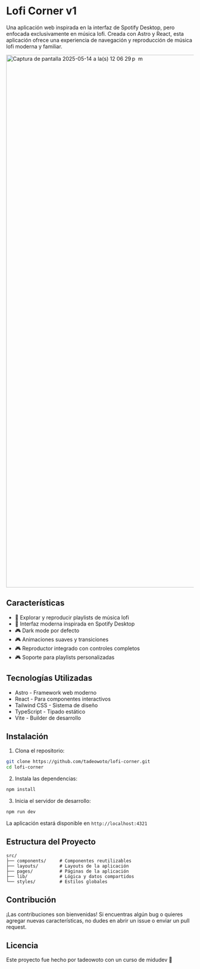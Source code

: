 # Lofi Corner v1

Una aplicación web inspirada en la interfaz de Spotify Desktop, pero enfocada exclusivamente en música lofi. Creada con Astro y React, esta aplicación ofrece una experiencia de navegación y reproducción de música lofi moderna y familiar.


<img width="1432" alt="Captura de pantalla 2025-05-14 a la(s) 12 06 29 p  m" src="https://github.com/user-attachments/assets/b928eb77-94f2-44ff-b994-7c2a5f48a79a" />

## Características

- 🎵 Explorar y reproducir playlists de música lofi
- 🎼 Interfaz moderna inspirada en Spotify Desktop
- 🎮 Dark mode por defecto
- 🎮 Animaciones suaves y transiciones
- 🎮 Reproductor integrado con controles completos
- 🎮 Soporte para playlists personalizadas

## Tecnologías Utilizadas

- Astro - Framework web moderno
- React - Para componentes interactivos
- Tailwind CSS - Sistema de diseño
- TypeScript - Tipado estático
- Vite - Builder de desarrollo

## Instalación

1. Clona el repositorio:

```bash
git clone https://github.com/tadeowoto/lofi-corner.git
cd lofi-corner
```

2. Instala las dependencias:

```bash
npm install
```

3. Inicia el servidor de desarrollo:

```bash
npm run dev
```

La aplicación estará disponible en `http://localhost:4321`

## Estructura del Proyecto

```
src/
├── components/     # Componentes reutilizables
├── layouts/        # Layouts de la aplicación
├── pages/          # Páginas de la aplicación
├── lib/            # Lógica y datos compartidos
└── styles/         # Estilos globales
```

## Contribución

¡Las contribuciones son bienvenidas! Si encuentras algún bug o quieres agregar nuevas características, no dudes en abrir un issue o enviar un pull request.

## Licencia

Este proyecto fue hecho por tadeowoto con un curso de midudev 🚀

